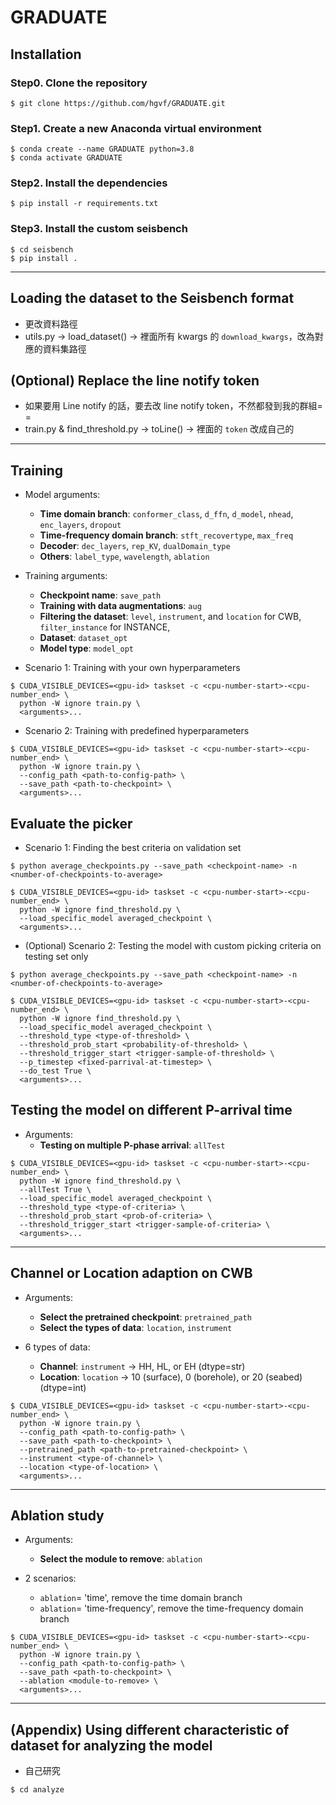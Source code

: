 # GRADUATE

## Installation
### Step0. Clone the repository
```shell
$ git clone https://github.com/hgvf/GRADUATE.git
```

### Step1. Create a new Anaconda virtual environment
```shell
$ conda create --name GRADUATE python=3.8
$ conda activate GRADUATE
```

### Step2. Install the dependencies
```shell
$ pip install -r requirements.txt
```

### Step3. Install the custom seisbench
```shell
$ cd seisbench
$ pip install .
```

---
## Loading the dataset to the Seisbench format
* 更改資料路徑
* utils.py -> load_dataset() -> 裡面所有 kwargs 的 ```download_kwargs```，改為對應的資料集路徑

## (Optional) Replace the line notify token
* 如果要用 Line notify 的話，要去改 line notify token，不然都發到我的群組= =
* train.py & find_threshold.py -> toLine() -> 裡面的 ```token``` 改成自己的
---

## Training
* Model arguments:
  - **Time domain branch**: ```conformer_class```, ```d_ffn```, ```d_model```, ```nhead```, ```enc_layers```, ```dropout```
  - **Time-frequency domain branch**: ```stft_recovertype```, ```max_freq```
  - **Decoder**: ```dec_layers```, ```rep_KV```, ```dualDomain_type```
  - **Others**: ```label_type```, ```wavelength```, ```ablation```
* Training arguments:
  - **Checkpoint name**: ```save_path```
  - **Training with data augmentations**: ```aug```
  - **Filtering the dataset**: ```level```, ```instrument```, and ```location``` for CWB, ```filter_instance``` for INSTANCE,
  - **Dataset**: ```dataset_opt```
  - **Model type**: ```model_opt```

* Scenario 1: Training with your own hyperparameters
```shell
$ CUDA_VISIBLE_DEVICES=<gpu-id> taskset -c <cpu-number-start>-<cpu-number_end> \
  python -W ignore train.py \
  <arguments>...
```

* Scenario 2: Training with predefined hyperparameters
```shell
$ CUDA_VISIBLE_DEVICES=<gpu-id> taskset -c <cpu-number-start>-<cpu-number_end> \
  python -W ignore train.py \
  --config_path <path-to-config-path> \
  --save_path <path-to-checkpoint> \
  <arguments>...
```

## Evaluate the picker
* Scenario 1: Finding the best criteria on validation set

```shell
$ python average_checkpoints.py --save_path <checkpoint-name> -n <number-of-checkpoints-to-average>

$ CUDA_VISIBLE_DEVICES=<gpu-id> taskset -c <cpu-number-start>-<cpu-number_end> \
  python -W ignore find_threshold.py \
  --load_specific_model averaged_checkpoint \
  <arguments>...
```

* (Optional) Scenario 2: Testing the model with custom picking criteria on testing set only 
```shell
$ python average_checkpoints.py --save_path <checkpoint-name> -n <number-of-checkpoints-to-average>

$ CUDA_VISIBLE_DEVICES=<gpu-id> taskset -c <cpu-number-start>-<cpu-number_end> \
  python -W ignore find_threshold.py \
  --load_specific_model averaged_checkpoint \
  --threshold_type <type-of-threshold> \
  --threshold_prob_start <probability-of-threshold> \
  --threshold_trigger_start <trigger-sample-of-threshold> \
  --p_timestep <fixed-parrival-at-timestep> \
  --do_test True \
  <arguments>...
```

## Testing the model on different P-arrival time
* Arguments:
  - **Testing on multiple P-phase arrival**: ```allTest```

```shell
$ CUDA_VISIBLE_DEVICES=<gpu-id> taskset -c <cpu-number-start>-<cpu-number_end> \
  python -W ignore find_threshold.py \
  --allTest True \
  --load_specific_model averaged_checkpoint \
  --threshold_type <type-of-criteria> \
  --threshold_prob_start <prob-of-criteria> \
  --threshold_trigger_start <trigger-sample-of-criteria> \
  <arguments>...
```

---
## Channel or Location adaption on CWB
* Arguments:
  - **Select the pretrained checkpoint**: ```pretrained_path```
  - **Select the types of data**: ```location```, ```instrument```
 
* 6 types of data:
  - **Channel**: ```instrument``` -> HH, HL, or EH (dtype=str)
  - **Location**: ```location``` -> 10 (surface), 0 (borehole), or 20 (seabed) (dtype=int)

```shell
$ CUDA_VISIBLE_DEVICES=<gpu-id> taskset -c <cpu-number-start>-<cpu-number_end> \
  python -W ignore train.py \
  --config_path <path-to-config-path> \
  --save_path <path-to-checkpoint> \
  --pretrained_path <path-to-pretrained-checkpoint> \
  --instrument <type-of-channel> \
  --location <type-of-location> \
  <arguments>...
```

---
## Ablation study
* Arguments:
  - **Select the module to remove**: ```ablation```
 
* 2 scenarios:
  - ```ablation```= 'time', remove the time domain branch
  - ```ablation```= 'time-frequency', remove the time-frequency domain branch

```shell
$ CUDA_VISIBLE_DEVICES=<gpu-id> taskset -c <cpu-number-start>-<cpu-number_end> \
  python -W ignore train.py \
  --config_path <path-to-config-path> \
  --save_path <path-to-checkpoint> \
  --ablation <module-to-remove> \
  <arguments>...
```

---
## (Appendix) Using different characteristic of dataset for analyzing the model
* 自己研究

```shell
$ cd analyze
```

